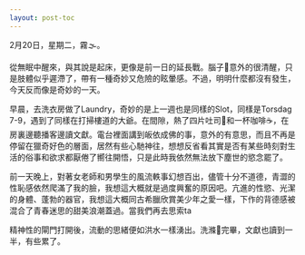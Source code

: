 ```yaml
---
layout: post-toc
---
```


2月20日，星期二，霧🌫️。

從無眠中醒來，與其說是起床，更像是前一日的延長戰。腦子🧠意外的很清醒，只是肢體似乎遲滯了，帶有一種奇妙又危險的眩暈感。不過，明明什麼都沒有發生，今天反而像是奇妙的一天。

早晨，去洗衣房做了Laundry，奇妙的是上一週也是同樣的Slot，同樣是Torsdag 7-9，遇到了同樣在打掃樓道的大爺。在間隙，熱了四片吐司🍞和一杯咖啡☕️，在房裏邊聽播客邊讀文獻。電台裡面講到皈依成佛的事，意外的有意思，而且不再是停留在獵奇好色的層面，居然有些心馳神往，想想反省看其實是否有某些時刻對生活的俗事和欲求都厭倦了嚮往開悟，只是此時我依然無法放下塵世的慾念罷了。

前一天晚上，對著女老師和男學生的風流軼事幻想百出，儘管十分不道德，青澀的性恥感依然爬滿了我的臉，我想這大概就是過度興奮的原因吧。亢進的性慾、光潔的身體、蓬勃的器官，我想這大概同古希臘欣賞美少年之愛一樣，下作的背德感被混合了青春迷思的甜美浪潮蓋過。當我們再去思索ta

精神性的閘門打開後，流動的思緒便如洪水一樣湧出。洗滌🧼完畢，文獻也讀到一半，有些累了。

